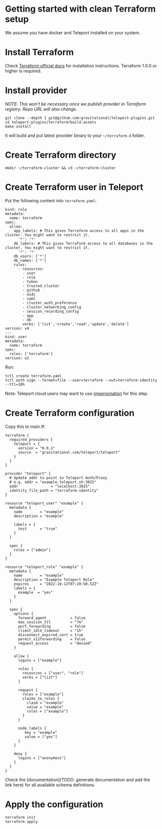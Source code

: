# Getting started with clean Terraform setup

We assume you have docker and Teleport installed on your system.

# Install Terraform

Check [Terraform official docs](https://learn.hashicorp.com/tutorials/terraform/install-cli) for installation instructions. Terraform 1.0.0 or higher is required.

# Install provider

_NOTE: This won't be necessary once we publish provider in Terraform registry. Repo URL will also change._

```
git clone --depth 1 git@github.com:gravitational/teleport-plugins.git
cd teleport-plugins/terraform/build.assets
make install
```

It will build and put latest provider binary to your `~/terraform.d` folder. 

# Create Terraform directory

```
mkdir ~/terraform-cluster && cd ~/terraform-cluster
```

# Create Terraform user in Teleport

Put the following content into `terraform.yaml`:

```
kind: role
metadata:
  name: terraform
spec:
  allow:
    app_labels: # This gives Terraform access to all apps in the cluster. You might want to restrict it.
      '*': '*'
    db_labels: # This gives Terraform access to all databases in the cluster. You might want to restrict it.
      '*': '*'
    db_users: ['*']
    db_names: ['*']
    rules:
      - resources:
        - user
        - role
        - token
        - trusted_cluster
        - github
        - oidc
        - saml
        - cluster_auth_preference
        - cluster_networking_config
        - session_recording_config
        - app
        - db
        verbs: ['list','create','read','update','delete']
version: v4
---
kind: user
metadata:
  name: terraform
spec:
  roles: ['terraform']
version: v2
```

Run:

```
tctl create terraform.yaml
tctl auth sign --format=file --user=terraform --out=terraform-identity --ttl=10h
```

Note: Teleport cloud users may want to use [impersonation](https://goteleport.com/docs/access-controls/guides/impersonation/) for this step.

# Create Terraform configuration

Copy this to main.tf:

```
terraform {
  required_providers {
    teleport = {
      version = "0.0.1"
      source  = "gravitational.com/teleport/teleport"
    }
  }
}

provider "teleport" {
  # Update addr to point to Teleport Auth/Proxy
  # e.g. addr = "example.teleport.sh:3025"
  addr               = "localhost:3025"
  identity_file_path = "terraform-identity"
}

resource "teleport_user" "example" {
  metadata {
    name        = "example"
    description = "example"

    labels = {
      test      = "true"
    }
  }

  spec {
    roles = ["admin"]
  }
}

resource "teleport_role" "example" {
  metadata {
    name        = "example"
    description = "Example Teleport Role"
    expires     = "2022-10-12T07:20:50.52Z"
    labels = {
      example  = "yes"      
    }
  }
  
  spec {
    options {
      forward_agent           = false
      max_session_ttl         = "7m"
      port_forwarding         = false
      client_idle_timeout     = "1h"
      disconnect_expired_cert = true
      permit_x11forwarding    = false
      request_access          = "denied"
    }

    allow {
      logins = ["example"]

      rules {
        resources = ["user", "role"]
        verbs = ["list"]
      }

      request {
        roles = ["example"]
        claims_to_roles {
          claim = "example"
          value = "example"
          roles = ["example"]
        }
      }

      node_labels {
         key = "example"
         value = ["yes"]
      }
    }

    deny {
      logins = ["anonymous"]
    }
  }
}
```

Check the [documentation](TODO: generate documentation and add the link here) for all available schema definitions.

# Apply the configuration

```
terraform init
terraform apply
```
